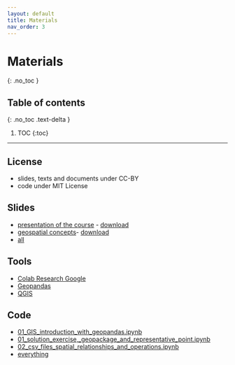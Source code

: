 ```yaml
---
layout: default
title: Materials
nav_order: 3
---
```

# Materials
{: .no_toc }

## Table of contents
{: .no_toc .text-delta }

1. TOC
{:toc}

---

## License
- slides, texts and documents under CC-BY
- code under MIT License

## Slides
- [presentation of the course](https://docs.google.com/presentation/d/e/2PACX-1vSBVsLi-ND3eGZ0ZyAd-XWs453H4PRkywlYzJIVrHWnxrF1QLMe0GX4nlWq8YXeqWNNUwZS-t8IOO4e/pub?start=false&loop=false&delayms=3000) - [download](https://github.com/napo/geospatial_course_unitn/raw/master/docs/pdf/01%20-%20presentation%20of%20the%20course%20-%20geospatial%20analysis.pdf)
- [geospatial concepts](https://docs.google.com/presentation/d/e/2PACX-1vT_my7vYOE2_xOdD-eZOtjxEFrbi1BfMcx_84jwomsVgI5wOfPxBO6sPNhxPtaLuEhrrkxmPbiv5Na0/pub?start=false&loop=false&delayms=3000)- [download](https://github.com/napo/geospatial_course_unitn/raw/master/docs/pdf/02%20-%20geospatial%20concepts%20-%20datascience.pdf)
- [all](https://github.com/napo/geospatial_course_unitn/tree/master/docs/pdf)

## Tools
- [Colab Research Google](https://colab.research.google.com/)
- [Geopandas](https://geopandas.org)
- [QGIS](https://qgis.org)

## Code
- [01_GIS_introduction_with_geopandas.ipynb](https://github.com/napo/geospatial_course_unitn/blob/master/code/01_GIS_introduction_with_geopandas.ipynb)
- [01_solution_exercise,_geopackage_and_representative_point.ipynb](https://github.com/napo/geospatial_course_unitn/blob/master/code/01_solution_exercise%2C_geopackage_and_representative_point.ipynb)
- [02_csv_files_spatial_relationships_and_operations.ipynb](https://github.com/napo/geospatial_course_unitn/blob/master/code/02_csv_files_spatial_relationships_and_operations.ipynb)
- [everything](https://github.com/napo/geospatial_course_unitn/tree/master/code)
